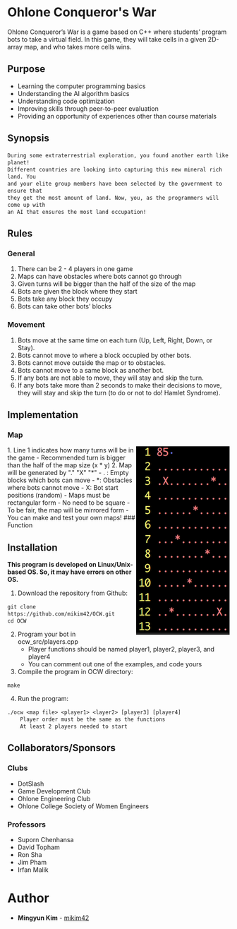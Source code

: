 # Ohlone Conqueror's War
Ohlone Conqueror’s War is a game based on C++ where students’ program bots to take a virtual field. In this game, they will take cells in a given 2D-array map, and who takes more cells wins.

## Purpose
* Learning the computer programming basics
* Understanding the AI algorithm basics
* Understanding code optimization
* Improving skills through peer-to-peer evaluation
* Providing an opportunity of experiences other than course materials

## Synopsis
```
During some extraterrestrial exploration, you found another earth like planet!
Different countries are looking into capturing this new mineral rich land. You
and your elite group members have been selected by the government to ensure that
they get the most amount of land. Now, you, as the programmers will come up with
an AI that ensures the most land occupation!
```
## Rules
### General
1. There can be 2 - 4 players in one game
2. Maps can have obstacles where bots cannot go through
3. Given turns will be bigger than the half of the size of the map
4. Bots are given the block where they start
5. Bots take any block they occupy
6. Bots can take other bots’ blocks

### Movement
1. Bots move at the same time on each turn (Up, Left, Right, Down, or Stay).
2. Bots cannot move to where a block occupied by other bots.
3. Bots cannot move outside the map or to obstacles.
4. Bots cannot move to a same block as another bot.
5. If any bots are not able to move, they will stay and skip the turn.
6. If any bots take more than 2 seconds to make their decisions to move, they will stay and skip the turn (to do or not to do! Hamlet Syndrome).

## Implementation
### Map
<img align="right" src="./img/map-ex.png">
1. Line 1 indicates how many turns will be in the game
	- Recommended turn is bigger than the half of the map size (x * y)
2. Map will be generated by "." "X" "*"
	- . : Empty blocks which bots can move
	- *: Obstacles where bots cannot move
	- X: Bot start positions (random)
	- Maps must be rectangular form
	- No need to be square
	- To be fair, the map will be mirrored form
	- You can make and test your own maps!
### Function


## Installation
**This program is developed on Linux/Unix-based OS. So, it may have errors on other OS.**

1. Download the repository from Github:
```
git clone https://github.com/mikim42/OCW.git
cd OCW
```
2. Program your bot in ocw_src/players.cpp
	- Player functions should be named player1, player2, player3, and player4
	- You can comment out one of the examples, and code yours
3. Compile the program in OCW directory:
```
make
```
4. Run the program:
```
./ocw <map file> <player1> <layer2> [player3] [player4]
	Player order must be the same as the functions
	At least 2 players needed to start
```

## Collaborators/Sponsors
### Clubs
- DotSlash
- Game Development Club
- Ohlone Engineering Club
- Ohlone College Society of Women Engineers

### Professors
- Suporn Chenhansa
- David Topham
- Ron Sha
- Jim Pham
- Irfan Malik

# Author
* **Mingyun Kim** - [mikim42](https://github.com/mikim42)
